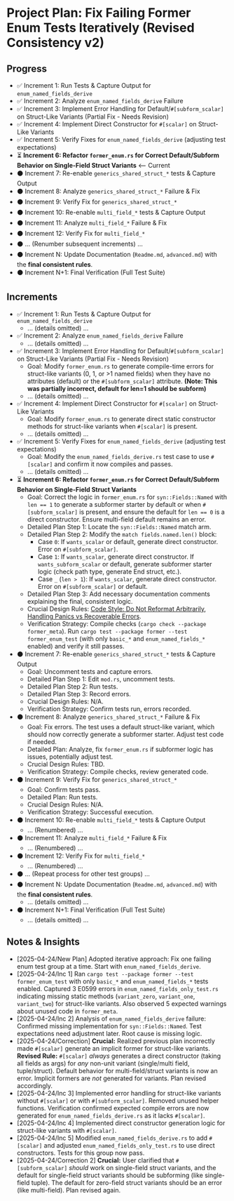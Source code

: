 # Project Plan: Fix Failing Former Enum Tests Iteratively (Revised Consistency v2)

## Progress

*   ✅ Increment 1: Run Tests & Capture Output for `enum_named_fields_derive`
*   ✅ Increment 2: Analyze `enum_named_fields_derive` Failure
*   ✅ Increment 3: Implement Error Handling for Default/`#[subform_scalar]` on Struct-Like Variants (Partial Fix - Needs Revision)
*   ✅ Increment 4: Implement Direct Constructor for `#[scalar]` on Struct-Like Variants
*   ✅ Increment 5: Verify Fixes for `enum_named_fields_derive` (adjusting test expectations)
*   ⏳ **Increment 6: Refactor `former_enum.rs` for Correct Default/Subform Behavior on Single-Field Struct Variants** <-- Current
*   ⚫ Increment 7: Re-enable `generics_shared_struct_*` tests & Capture Output
*   ⚫ Increment 8: Analyze `generics_shared_struct_*` Failure & Fix
*   ⚫ Increment 9: Verify Fix for `generics_shared_struct_*`
*   ⚫ Increment 10: Re-enable `multi_field_*` tests & Capture Output
*   ⚫ Increment 11: Analyze `multi_field_*` Failure & Fix
*   ⚫ Increment 12: Verify Fix for `multi_field_*`
*   ⚫ ... (Renumber subsequent increments) ...
*   ⚫ Increment N: Update Documentation (`Readme.md`, `advanced.md`) with the **final consistent rules**.
*   ⚫ Increment N+1: Final Verification (Full Test Suite)

## Increments

*   ✅ Increment 1: Run Tests & Capture Output for `enum_named_fields_derive`
    *   ... (details omitted) ...
*   ✅ Increment 2: Analyze `enum_named_fields_derive` Failure
    *   ... (details omitted) ...
*   ✅ Increment 3: Implement Error Handling for Default/`#[subform_scalar]` on Struct-Like Variants (Partial Fix - Needs Revision)
    *   Goal: Modify `former_enum.rs` to generate compile-time errors for struct-like variants (0, 1, or >1 named fields) when they have no attributes (default) or the `#[subform_scalar]` attribute. **(Note: This was partially incorrect, default for len=1 should be subform)**
    *   ... (details omitted) ...
*   ✅ Increment 4: Implement Direct Constructor for `#[scalar]` on Struct-Like Variants
    *   Goal: Modify `former_enum.rs` to generate direct static constructor methods for struct-like variants when `#[scalar]` is present.
    *   ... (details omitted) ...
*   ✅ Increment 5: Verify Fixes for `enum_named_fields_derive` (adjusting test expectations)
    *   Goal: Modify the `enum_named_fields_derive.rs` test case to use `#[scalar]` and confirm it now compiles and passes.
    *   ... (details omitted) ...
*   ⏳ **Increment 6: Refactor `former_enum.rs` for Correct Default/Subform Behavior on Single-Field Struct Variants**
    *   Goal: Correct the logic in `former_enum.rs` for `syn::Fields::Named` with `len == 1` to generate a subformer starter by default or when `#[subform_scalar]` is present, and ensure the default for `len == 0` is a direct constructor. Ensure multi-field default remains an error.
    *   Detailed Plan Step 1: Locate the `syn::Fields::Named` match arm.
    *   Detailed Plan Step 2: Modify the `match fields.named.len()` block:
        *   Case `0`: If `wants_scalar` or default, generate direct constructor. Error on `#[subform_scalar]`.
        *   Case `1`: If `wants_scalar`, generate direct constructor. If `wants_subform_scalar` or default, generate subformer starter logic (check path type, generate End struct, etc.).
        *   Case `_` (`len > 1`): If `wants_scalar`, generate direct constructor. Error on `#[subform_scalar]` or default.
    *   Detailed Plan Step 3: Add necessary documentation comments explaining the final, consistent logic.
    *   Crucial Design Rules: [Code Style: Do Not Reformat Arbitrarily](#code-style-do-not-reformat-arbitrarily), [Handling Panics vs Recoverable Errors](#handling-panics-vs-recoverable-errors).
    *   Verification Strategy: Compile checks (`cargo check --package former_meta`). Run `cargo test --package former --test former_enum_test` (with only `basic_*` and `enum_named_fields_*` enabled) and verify it still passes.
*   ⚫ Increment 7: Re-enable `generics_shared_struct_*` tests & Capture Output
    *   Goal: Uncomment tests and capture errors.
    *   Detailed Plan Step 1: Edit `mod.rs`, uncomment tests.
    *   Detailed Plan Step 2: Run tests.
    *   Detailed Plan Step 3: Record errors.
    *   Crucial Design Rules: N/A.
    *   Verification Strategy: Confirm tests run, errors recorded.
*   ⚫ Increment 8: Analyze `generics_shared_struct_*` Failure & Fix
    *   Goal: Fix errors. The test uses a default struct-like variant, which should now correctly generate a subformer starter. Adjust test code if needed.
    *   Detailed Plan: Analyze, fix `former_enum.rs` if subformer logic has issues, potentially adjust test.
    *   Crucial Design Rules: TBD.
    *   Verification Strategy: Compile checks, review generated code.
*   ⚫ Increment 9: Verify Fix for `generics_shared_struct_*`
    *   Goal: Confirm tests pass.
    *   Detailed Plan: Run tests.
    *   Crucial Design Rules: N/A.
    *   Verification Strategy: Successful execution.
*   ⚫ Increment 10: Re-enable `multi_field_*` tests & Capture Output
    *   ... (Renumbered) ...
*   ⚫ Increment 11: Analyze `multi_field_*` Failure & Fix
    *   ... (Renumbered) ...
*   ⚫ Increment 12: Verify Fix for `multi_field_*`
    *   ... (Renumbered) ...
*   ⚫ ... (Repeat process for other test groups) ...
*   ⚫ Increment N: Update Documentation (`Readme.md`, `advanced.md`) with the **final consistent rules**.
    *   ... (details omitted) ...
*   ⚫ Increment N+1: Final Verification (Full Test Suite)
    *   ... (details omitted) ...

## Notes & Insights
*   [2025-04-24/New Plan] Adopted iterative approach: Fix one failing enum test group at a time. Start with `enum_named_fields_derive`.
*   [2025-04-24/Inc 1] Ran `cargo test --package former --test former_enum_test` with only `basic_*` and `enum_named_fields_*` tests enabled. Captured 3 E0599 errors in `enum_named_fields_only_test.rs` indicating missing static methods (`variant_zero`, `variant_one`, `variant_two`) for struct-like variants. Also observed 5 expected warnings about unused code in `former_meta`.
*   [2025-04-24/Inc 2] Analysis of `enum_named_fields_derive` failure: Confirmed missing implementation for `syn::Fields::Named`. Test expectations need adjustment later. Root cause is missing logic.
*   [2025-04-24/Correction] **Crucial:** Realized previous plan incorrectly made `#[scalar]` generate an implicit former for struct-like variants. **Revised Rule:** `#[scalar]` *always* generates a direct constructor (taking all fields as args) for *any* non-unit variant (single/multi field, tuple/struct). Default behavior for multi-field/struct variants is now an error. Implicit formers are *not* generated for variants. Plan revised accordingly.
*   [2025-04-24/Inc 3] Implemented error handling for struct-like variants without `#[scalar]` or with `#[subform_scalar]`. Removed unused helper functions. Verification confirmed expected compile errors are now generated for `enum_named_fields_derive.rs` as it lacks `#[scalar]`.
*   [2025-04-24/Inc 4] Implemented direct constructor generation logic for struct-like variants with `#[scalar]`.
*   [2025-04-24/Inc 5] Modified `enum_named_fields_derive.rs` to add `#[scalar]` and adjusted `enum_named_fields_only_test.rs` to use direct constructors. Tests for this group now pass.
*   [2025-04-24/Correction 2] **Crucial:** User clarified that `#[subform_scalar]` *should* work on single-field struct variants, and the default for single-field struct variants should be subforming (like single-field tuple). The default for zero-field struct variants should be an error (like multi-field). Plan revised again.